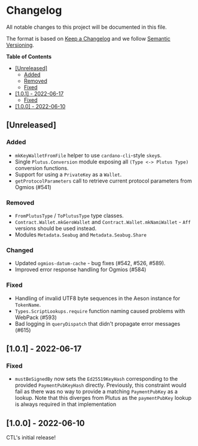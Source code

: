 # Changelog

All notable changes to this project will be documented in this file.

The format is based on [Keep a Changelog](https://keepachangelog.com/en/1.0.0/) and we follow [Semantic Versioning](https://semver.org/spec/v2.0.0.html).

**Table of Contents**

- [[Unreleased]](#unreleased)
  - [Added](#added)
  - [Removed](#removed)
  - [Fixed](#fixed)
- [[1.0.1] - 2022-06-17](#101---2022-06-17)
  - [Fixed](#fixed-1)
- [[1.0.0] - 2022-06-10](#100---2022-06-10)

## [Unreleased]

### Added

- `mkKeyWalletFromFile` helper to use `cardano-cli`-style `skey`s.
- Single `Plutus.Conversion` module exposing all `(Type <-> Plutus Type)` conversion functions.
- Support for using a `PrivateKey` as a `Wallet`.
- `getProtocolParameters` call to retrieve current protocol parameters from Ogmios (#541)

### Removed

- `FromPlutusType` / `ToPlutusType` type classes.
- `Contract.Wallet.mkGeroWallet` and `Contract.Wallet.mkNamiWallet` - `Aff` versions should be used instead.
- Modules `Metadata.Seabug` and `Metadata.Seabug.Share`

### Changed

- Updated `ogmios-datum-cache` - bug fixes (#542, #526, #589).
- Improved error response handling for Ogmios (#584)

### Fixed

- Handling of invalid UTF8 byte sequences in the Aeson instance for `TokenName`.
- `Types.ScriptLookups.require` function naming caused problems with WebPack (#593)
- Bad logging in `queryDispatch` that didn't propagate error messages (#615)

## [1.0.1] - 2022-06-17

### Fixed

- `mustBeSignedBy` now sets the `Ed25519KeyHash` corresponding to the provided `PaymentPubKeyHash` directly. Previously, this constraint would fail as there was no way to provide a matching `PaymentPubKey` as a lookup. Note that this diverges from Plutus as the `paymentPubKey` lookup is always required in that implementation

## [1.0.0] - 2022-06-10

CTL's initial release!
